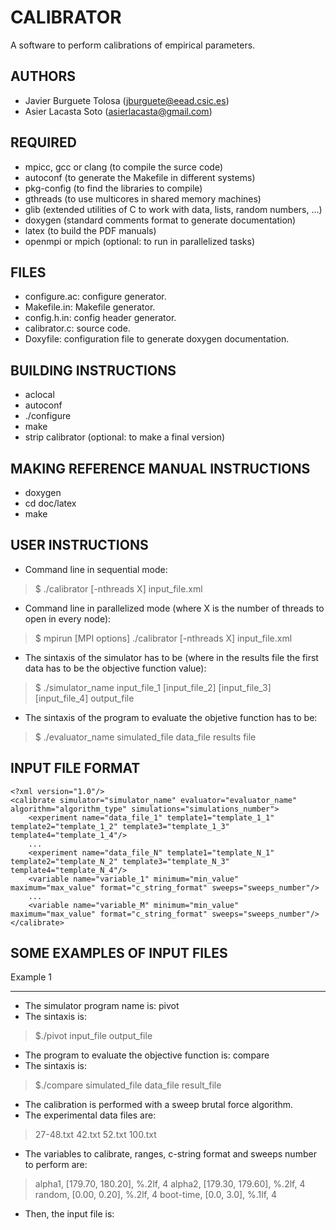 CALIBRATOR
==========

A software to perform calibrations of empirical parameters.

AUTHORS
-------

* Javier Burguete Tolosa (jburguete@eead.csic.es)
* Asier Lacasta Soto (asierlacasta@gmail.com)

REQUIRED
--------

* mpicc, gcc or clang (to compile the surce code)
* autoconf (to generate the Makefile in different systems)
* pkg-config (to find the libraries to compile)
* gthreads (to use multicores in shared memory machines)
* glib (extended utilities of C to work with data, lists, random numbers, ...)
* doxygen (standard comments format to generate documentation)
* latex (to build the PDF manuals)
* openmpi or mpich (optional: to run in parallelized tasks)

FILES
-----

* configure.ac: configure generator.
* Makefile.in: Makefile generator.
* config.h.in: config header generator.
* calibrator.c: source code.
* Doxyfile: configuration file to generate doxygen documentation.

BUILDING INSTRUCTIONS
---------------------

* aclocal
* autoconf
* ./configure
* make
* strip calibrator (optional: to make a final version)

MAKING REFERENCE MANUAL INSTRUCTIONS
------------------------------------

* doxygen
* cd doc/latex
* make

USER INSTRUCTIONS
-----------------

* Command line in sequential mode:
> $ ./calibrator [-nthreads X] input_file.xml

* Command line in parallelized mode (where X is the number of threads to open in
every node):
> $ mpirun [MPI options] ./calibrator [-nthreads X] input_file.xml

* The sintaxis of the simulator has to be (where in the results file the first
data has to be the objective function value):
> $ ./simulator_name input_file_1 [input_file_2] [input_file_3] [input_file_4] output_file

* The sintaxis of the program to evaluate the objetive function has to be:
> $ ./evaluator_name simulated_file data_file results file

INPUT FILE FORMAT
-----------------

    <?xml version="1.0"/>
    <calibrate simulator="simulator_name" evaluator="evaluator_name" algorithm="algorithm_type" simulations="simulations_number">
        <experiment name="data_file_1" template1="template_1_1" template2="template_1_2" template3="template_1_3" template4="template_1_4"/>
        ...
        <experiment name="data_file_N" template1="template_N_1" template2="template_N_2" template3="template_N_3" template4="template_N_4"/>
        <variable name="variable_1" minimum="min_value" maximum="max_value" format="c_string_format" sweeps="sweeps_number"/>
        ...
        <variable name="variable_M" minimum="min_value" maximum="max_value" format="c_string_format" sweeps="sweeps_number"/>
    </calibrate>

SOME EXAMPLES OF INPUT FILES
----------------------------

Example 1
_________

* The simulator program name is: pivot
* The sintaxis is:
> $./pivot input_file output_file
* The program to evaluate the objective function is: compare
* The sintaxis is:
> $./compare simulated_file data_file result_file
* The calibration is performed with a sweep brutal force algorithm.
* The experimental data files are:
> 27-48.txt
> 42.txt
> 52.txt
> 100.txt
* The variables to calibrate, ranges, c-string format and sweeps number to perform are:
> alpha1, [179.70, 180.20], %.2lf, 4
> alpha2, [179.30, 179.60], %.2lf, 4
> random, [0.00, 0.20], %.2lf, 4
> boot-time, [0.0, 3.0], %.1lf, 4
* Then, the input file is:

    <?xml version="1.0"?>
    <calibrate simulator="pivot" evaluator="compare" algorithm="sweep">
        <experiment name="Velocidad-Frecuencia-27,48.txt" template1="template1.js"/>
        <experiment name="Velocidad-Frecuencia-42.txt" template1="template2.js"/>
        <experiment name="Velocidad-Frecuencia-52.txt" template1="template3.js"/>
        <experiment name="Velocidad-Frecuencia-100.txt" template1="template4.js"/>
        <variable name="alpha1" minimum="179.70" maximum="180.20" format="%.2lf" sweeps="4"/>
        <variable name="alpha2" minimum="179.30" maximum="179.60" format="%.2lf" sweeps="4"/>
        <variable name="random" minimum="0.00" maximum="0.20" format="%.2lf" sweeps="4"/>
        <variable name="boot-time" minimum="0.0" maximum="3.0" format="%.1lf" sweeps="4"/>
    </calibrate>
